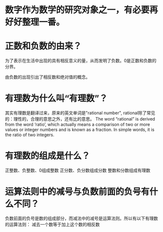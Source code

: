 # 数字作为数学的研究对象之一，有必要再好好整理一番。
# 正数和负数的由来？
为了表示在生活中出现的具有相反意义的量，从而发明了负数。0是正数和负数的分界。

由负数的出现引出了相反数和绝对值的概念。
# 有理数为什么叫“有理数”？
其实有理数是翻译过来，原来的英文单词是"rational number", rational除了常见的：理性的，合理的意思之外，还有比的意思。
The word “rational” is derived from the word ‘ratio’, which actually means a comparison of two or more values or integer numbers and is known as a fraction. In simple words, it is the ratio of two integers.

# 有理数的组成是什么？
正整数、负整数、0组成整数
正分数、负分数组成分数
整数和分数组成有理数


# 运算法则中的减号与负数前面的负号有什么不同？
负数前面的负号是数的组成部分，而减法中的减号是运算法则。所以有以下有理数的运算法则：
减去一个数等于加上这个数的相反数




